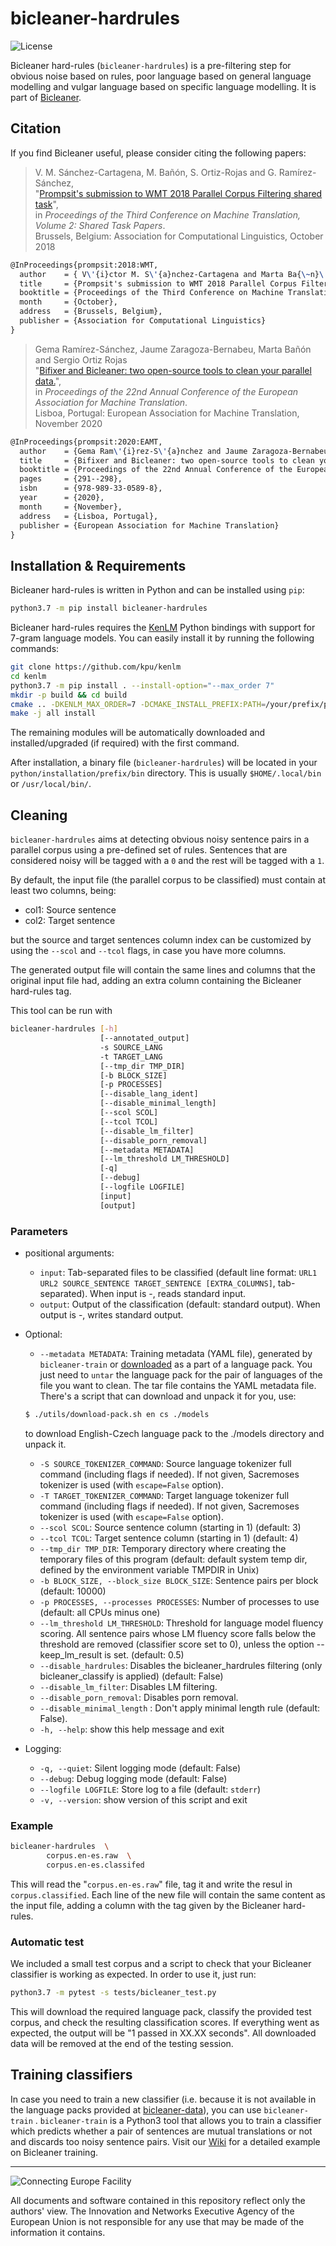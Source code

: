 
# bicleaner-hardrules

![License](https://img.shields.io/badge/License-GPLv3-blue.svg)


Bicleaner hard-rules (`bicleaner-hardrules`) is a pre-filtering step for obvious noise based on rules, poor language based on general language modelling and vulgar language based on specific language modelling.
It is part of [Bicleaner](https://github.com/bitextor/bicleaner).

## Citation

If you find Bicleaner useful, please consider citing the following papers:

> V. M. Sánchez-Cartagena, M. Bañón, S. Ortiz-Rojas and G. Ramírez-Sánchez,\
> "[Prompsit's submission to WMT 2018 Parallel Corpus Filtering shared task](http://www.statmt.org/wmt18/pdf/WMT116.pdf)",\
>in *Proceedings of the Third Conference on Machine Translation, Volume 2: Shared Task Papers*.\
>Brussels, Belgium: Association for Computational Linguistics, October 2018

```latex
@InProceedings{prompsit:2018:WMT,
  author    = { V\'{i}ctor M. S\'{a}nchez-Cartagena and Marta Ba{\~n}\'{o}n and Sergio Ortiz-Rojas and Gema Ram\'{i}rez-S\'{a}nchez},
  title     = {Prompsit's submission to WMT 2018 Parallel Corpus Filtering shared task},
  booktitle = {Proceedings of the Third Conference on Machine Translation, Volume 2: Shared Task Papers},
  month     = {October},
  address   = {Brussels, Belgium},
  publisher = {Association for Computational Linguistics}
}
```


> Gema Ramírez-Sánchez, Jaume Zaragoza-Bernabeu, Marta Bañón and Sergio Ortiz Rojas \
> "[Bifixer and Bicleaner: two open-source tools to clean your parallel data.](https://eamt2020.inesc-id.pt/proceedings-eamt2020.pdf#page=311)",\
>in *Proceedings of the 22nd Annual Conference of the European Association for Machine Translation*.\
>Lisboa, Portugal: European Association for Machine Translation, November 2020

```latex
@InProceedings{prompsit:2020:EAMT,
  author    = {Gema Ram\'{i}rez-S\'{a}nchez and Jaume Zaragoza-Bernabeu and Marta Ba{\~n}\'{o}n and Sergio Ortiz-Rojas},
  title     = {Bifixer and Bicleaner: two open-source tools to clean your parallel data.},
  booktitle = {Proceedings of the 22nd Annual Conference of the European Association for Machine Translation},
  pages	    = {291--298},
  isbn      = {978-989-33-0589-8},
  year	    = {2020},
  month     = {November},
  address   = {Lisboa, Portugal},
  publisher = {European Association for Machine Translation}
}
```

## Installation & Requirements

Bicleaner hard-rules is written in Python and can be installed using `pip`:

```bash
python3.7 -m pip install bicleaner-hardrules
```

Bicleaner hard-rules requires the [KenLM](https://github.com/kpu/kenlm) Python bindings with support for 7-gram language models. You can easily install it by running the following commands:

```bash
git clone https://github.com/kpu/kenlm
cd kenlm
python3.7 -m pip install . --install-option="--max_order 7"
mkdir -p build && cd build
cmake .. -DKENLM_MAX_ORDER=7 -DCMAKE_INSTALL_PREFIX:PATH=/your/prefix/path
make -j all install
```

The remaining modules will be automatically downloaded and installed/upgraded (if required) with the first command.

After installation, a binary file (`bicleaner-hardrules`) will be located in your `python/installation/prefix/bin` directory. This is usually `$HOME/.local/bin` or `/usr/local/bin/`.

## Cleaning

`bicleaner-hardrules` aims at detecting obvious noisy sentence pairs in a parallel corpus using a pre-defined set of rules.
Sentences that are considered noisy will be tagged with a `0` and the rest will be tagged with a `1`.

By default, the input file (the parallel corpus to be classified) must contain at least two columns, being:

* col1: Source sentence
* col2: Target sentence

but the source and target sentences column index can be customized by using the `--scol` and `--tcol` flags, in case you have more columns.

The generated output file will contain the same lines and columns that the original input file had, adding an extra column containing the Bicleaner hard-rules tag.

This tool can be run with

```bash
bicleaner-hardrules [-h]
                    [--annotated_output]
                    -s SOURCE_LANG
                    -t TARGET_LANG
                    [--tmp_dir TMP_DIR]
                    [-b BLOCK_SIZE]
                    [-p PROCESSES]
                    [--disable_lang_ident]
                    [--disable_minimal_length]
                    [--scol SCOL]
                    [--tcol TCOL]
                    [--disable_lm_filter]
                    [--disable_porn_removal]
                    [--metadata METADATA]
                    [--lm_threshold LM_THRESHOLD]
                    [-q]
                    [--debug]
                    [--logfile LOGFILE]
                    [input]
                    [output]
```

### Parameters

* positional arguments:
  * `input`: Tab-separated files to be classified (default line format: `URL1 URL2 SOURCE_SENTENCE TARGET_SENTENCE [EXTRA_COLUMNS]`, tab-separated). When input is -, reads standard input.
  * `output`: Output of the classification (default: standard output). When output is -, writes standard output.
* Optional:
  * `--metadata METADATA`: Training metadata (YAML file), generated by `bicleaner-train` or [downloaded](https://github.com/bitextor/bicleaner-data/releases/latest) as a part of a language pack. You just need to `untar` the language pack for the pair of languages of the file you want to clean. The tar file contains the YAML metadata file.
  There's a script that can download and unpack it for you, use:
  ```bash
  $ ./utils/download-pack.sh en cs ./models
  ```
  to download English-Czech language pack to the ./models directory and unpack it.
  * `-S SOURCE_TOKENIZER_COMMAND`: Source language tokenizer full command (including flags if needed). If not given, Sacremoses tokenizer is used (with `escape=False` option).
  * `-T TARGET_TOKENIZER_COMMAND`: Target language tokenizer full command (including flags if needed). If not given, Sacremoses tokenizer is used (with `escape=False` option).
  * `--scol SCOL`: Source sentence column (starting in 1) (default: 3)
  * `--tcol TCOL`: Target sentence column (starting in 1) (default: 4)
  * `--tmp_dir TMP_DIR`: Temporary directory where creating the temporary files of this program (default: default system temp dir, defined by the environment variable TMPDIR in Unix)
  * `-b BLOCK_SIZE, --block_size BLOCK_SIZE`: Sentence pairs per block (default: 10000)
  * `-p PROCESSES, --processes PROCESSES`: Number of processes to use (default: all CPUs minus one)
  * `--lm_threshold LM_THRESHOLD`: Threshold for language model fluency scoring. All sentence pairs whose LM fluency score falls below the threshold are removed (classifier score set to 0), unless the option --keep_lm_result is set. (default: 0.5)
  * `--disable_hardrules`: Disables the bicleaner_hardrules filtering (only bicleaner_classify is applied) (default: False)
  * `--disable_lm_filter`: Disables LM filtering.
  * `--disable_porn_removal`: Disables porn removal.
  * `--disable_minimal_length` : Don't apply minimal length rule (default: False).
  * `-h, --help`: show this help message and exit

* Logging:
  * `-q, --quiet`: Silent logging mode (default: False)
  * `--debug`: Debug logging mode (default: False)
  * `--logfile LOGFILE`: Store log to a file (default: `stderr`)
  * `-v, --version`: show version of this script and exit

### Example

```bash
bicleaner-hardrules  \
        corpus.en-es.raw  \
        corpus.en-es.classifed
```

This will read the "`corpus.en-es.raw`" file, tag it and write the resul in `corpus.classified`.
Each line of the new file will contain the same content as the input file, adding a column with the tag given by the Bicleaner hard-rules.

### Automatic test

We included a small test corpus and a script to check that your Bicleaner classifier is working as expected. 
In order to use it, just run:

```bash
python3.7 -m pytest -s tests/bicleaner_test.py
```

This will download the required language pack, classify the provided test corpus, and check the resulting classification scores. If everything went as expected, the output will be "1 passed in XX.XX seconds". All downloaded data will be removed at the end of the testing session.

## Training classifiers

In case you need to train a new classifier (i.e. because it is not available in the language packs provided at [bicleaner-data](https://github.com/bitextor/bicleaner-data/releases/latest)), you can use `bicleaner-train` .
`bicleaner-train` is a Python3 tool that allows you to train a classifier which predicts 
whether a pair of sentences are mutual translations or not and discards too noisy sentence pairs. Visit our [Wiki](https://github.com/bitextor/bicleaner/wiki/How-to-train-your-Bicleaner) for a detailed example on Bicleaner training.

___

![Connecting Europe Facility](https://www.paracrawl.eu/images/logo_en_cef273x39.png)

All documents and software contained in this repository reflect only the authors' view. The Innovation and Networks Executive Agency of the European Union is not responsible for any use that may be made of the information it contains.
